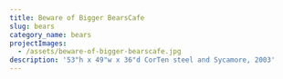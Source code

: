 ```yaml
---
title: Beware of Bigger BearsCafe
slug: bears
category_name: bears
projectImages:
  - /assets/beware-of-bigger-bearscafe.jpg
description: '53"h x 49"w x 36"d CorTen steel and Sycamore, 2003'
---
```



